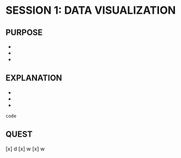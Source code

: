 # SESSION 1: DATA VISUALIZATION

## PURPOSE

- 
- 
- 

## EXPLANATION

-
-
-
```
code
```

## QUEST

[x] d 
[x] w
[x] w
